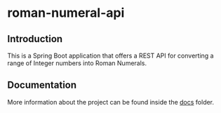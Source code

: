# roman-numeral-api

## Introduction

This is a Spring Boot application that offers a REST API for converting a range of Integer numbers into Roman Numerals.

## Documentation

More information about the project can be found inside the [docs](docs/README.md) folder.

